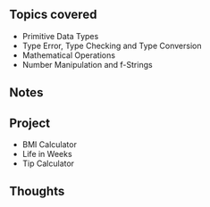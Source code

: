 ## Topics covered

- Primitive Data Types
- Type Error, Type Checking and Type Conversion
- Mathematical Operations
- Number Manipulation and f-Strings

## Notes

## Project

- BMI Calculator
- Life in Weeks
- Tip Calculator

## Thoughts
